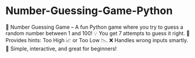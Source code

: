 # Number-Guessing-Game-Python
🎯 Number Guessing Game – A fun Python game where you try to guess a random number between 1 and 100! 💡 You get 7 attempts to guess it right. 🔢 Provides hints: Too High 📈 or Too Low 📉. ❌ Handles wrong inputs smartly. 🚀 Simple, interactive, and great for beginners!
